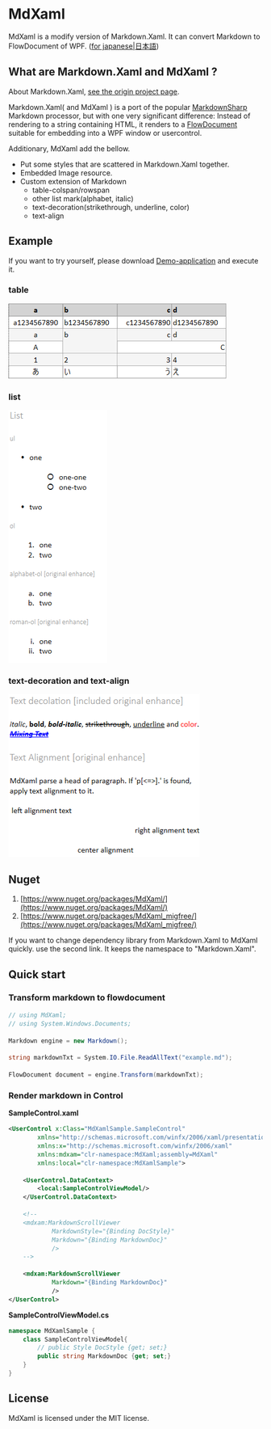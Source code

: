 # MdXaml

MdXaml is a modify version of Markdown.Xaml.
It can convert Markdown to FlowDocument of WPF.
([for japanese|日本語](index_jp.md))

## What are Markdown.Xaml and MdXaml ?

About Markdown.Xaml, [see the origin project page](https://github.com/theunrepentantgeek/Markdown.XAML).

Markdown.Xaml( and MdXaml ) is a port of the popular 
[MarkdownSharp](http://code.google.com/p/markdownsharp/) Markdown processor, but with one very 
significant difference: Instead of rendering to a string containing HTML, it renders to a 
[FlowDocument](http://msdn.microsoft.com/en-us/library/system.windows.documents.flowdocument.aspx) 
suitable for embedding into a WPF window or usercontrol.

Additionary, MdXaml add the bellow.

* Put some styles that are scattered in Markdown.Xaml together.
* Embedded Image resource.
* Custom extension of Markdown
    * table-colspan/rowspan
    * other list mark(alphabet, italic)
    * text-decoration(strikethrough, underline, color)
    * text-align

## Example

If you want to try yourself, please download [Demo-application](MdXaml_Demo.zip) and execute it.

### table
![table-fowdoc.png    ](img/table-fowdoc.png)

### list
![list-flowdoc.png    ](img/list-flowdoc.png)

### text-decoration and text-align
![textdeco-flowdoc.png](img/textdeco-flowdoc.png)

## Nuget

1. [https://www.nuget.org/packages/MdXaml/](https://www.nuget.org/packages/MdXaml/)
2. [https://www.nuget.org/packages/MdXaml_migfree/](https://www.nuget.org/packages/MdXaml_migfree/)

If you want to change dependency library from Markdown.Xaml to MdXaml quickly. use the second link. It keeps the namespace to "Markdown.Xaml".

## Quick start 

### Transform markdown to flowdocument

```cs
// using MdXaml;
// using System.Windows.Documents;

Markdown engine = new Markdown();

string markdownTxt = System.IO.File.ReadAllText("example.md");

FlowDocument document = engine.Transform(markdownTxt);
```

### Render markdown in Control

**SampleControl.xaml**
```xml
<UserControl x:Class="MdXamlSample.SampleControl"
        xmlns="http://schemas.microsoft.com/winfx/2006/xaml/presentation"
        xmlns:x="http://schemas.microsoft.com/winfx/2006/xaml"
        xmlns:mdxam="clr-namespace:MdXaml;assembly=MdXaml"
        xmlns:local="clr-namespace:MdXamlSample">

    <UserControl.DataContext>
        <local:SampleControlViewModel/>
    </UserControl.DataContext>

    <!--
    <mdxam:MarkdownScrollViewer
            MarkdownStyle="{Binding DocStyle}"
            Markdown="{Binding MarkdownDoc}"
            />
    -->

    <mdxam:MarkdownScrollViewer
            Markdown="{Binding MarkdownDoc}"
            />
</UserControl>
```

**SampleControlViewModel.cs**
```cs
namespace MdXamlSample {
    class SampleControlViewModel{
        // public Style DocStyle {get; set;}
        public string MarkdownDoc {get; set;}
    }
}
```


## License

MdXaml is licensed under the MIT license.
